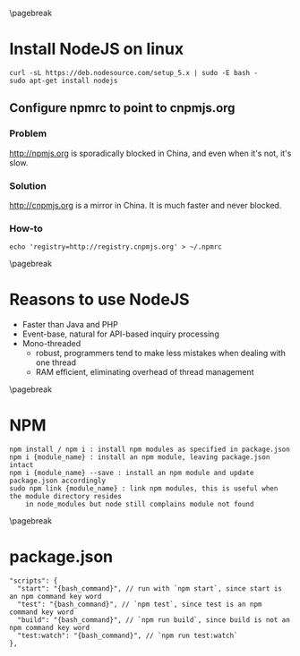 <!-- node -->
\pagebreak

Install NodeJS on linux <!-- {{{1 -->
=======================

    curl -sL https://deb.nodesource.com/setup_5.x | sudo -E bash -
    sudo apt-get install nodejs

Configure npmrc to point to cnpmjs.org <!-- {{{2 -->
--------------------------------------
### Problem
<http://npmjs.org> is sporadically blocked in China, and even when it's not, it's slow.

### Solution
<http://cnpmjs.org> is a mirror in China. It is much faster and never blocked.

### How-to

    echo 'registry=http://registry.cnpmjs.org' > ~/.npmrc

\pagebreak

Reasons to use NodeJS <!-- {{{1 -->
=====================
- Faster than Java and PHP
- Event-base, natural for API-based inquiry processing
- Mono-threaded
    - robust, programmers tend to make less mistakes when dealing with one thread
    - RAM efficient, eliminating overhead of thread management

\pagebreak

NPM <!-- {{{1 -->
===
    npm install / npm i : install npm modules as specified in package.json
    npm i {module_name} : install an npm module, leaving package.json intact
    npm i {module_name} --save : install an npm module and update package.json accordingly
    sudo npm link {module_name} : link npm modules, this is useful when the module directory resides
        in node_modules but node still complains module not found

\pagebreak

package.json <!-- {{{1 -->
============
    "scripts": {
      "start": "{bash_command}", // run with `npm start`, since start is an npm command key word
      "test": "{bash_command}", // `npm test`, since test is an npm command key word
      "build": "{bash_command}", // `npm run build`, since build is not an npm command key word
      "test:watch": "{bash_command}", // `npm run test:watch`
    },
